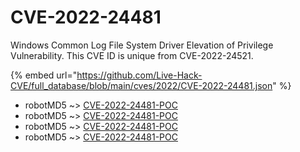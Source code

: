 # CVE-2022-24481

Windows Common Log File System Driver Elevation of Privilege Vulnerability. This CVE ID is unique from CVE-2022-24521.

{% embed url="https://github.com/Live-Hack-CVE/full_database/blob/main/cves/2022/CVE-2022-24481.json" %}


* robotMD5 ~> [CVE-2022-24481-POC](https://www.alice-snow.ru/2022/database/cve-2022-24481/cve-2022-24481-poc-robotmd5)
* robotMD5 ~> [CVE-2022-24481-POC](https://www.alice-snow.ru/2022/database/cve-2022-24481/cve-2022-24481-poc-robotmd5)
* robotMD5 ~> [CVE-2022-24481-POC](https://www.alice-snow.ru/2022/database/cve-2022-24481/cve-2022-24481-poc-robotmd5)
* robotMD5 ~> [CVE-2022-24481-POC](https://www.alice-snow.ru/2022/database/cve-2022-24481/cve-2022-24481-poc-robotmd5)